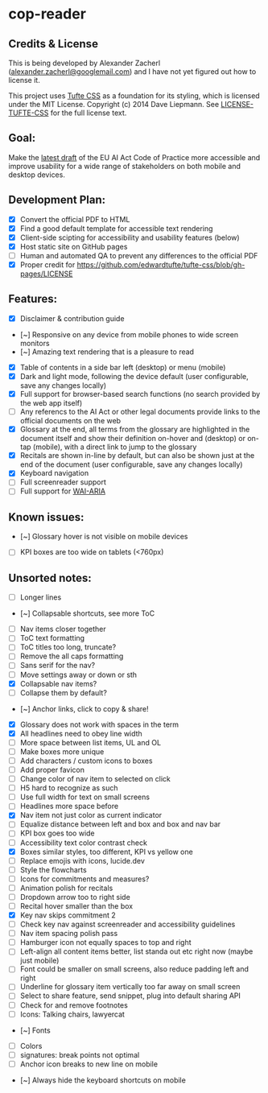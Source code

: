 # cop-reader

## Credits & License

This is being developed by Alexander Zacherl (alexander.zacherl@googlemail.com) and I have not yet figured out how to license it.

This project uses [Tufte CSS](https://github.com/edwardtufte/tufte-css) as a foundation for its styling, which is licensed under the MIT License. Copyright (c) 2014 Dave Liepmann. See [LICENSE-TUFTE-CSS](LICENSE-TUFTE-CSS) for the full license text.


## Goal:
Make the [latest draft](https://digital-strategy.ec.europa.eu/en/library/second-draft-general-purpose-ai-code-practice-published-written-independent-experts) of the EU AI Act Code of Practice more accessible and improve usability for a wide range of stakeholders on both mobile and desktop devices. 

## Development Plan:
- [x] Convert the official PDF to HTML
- [x] Find a good default template for accessible text rendering 
- [x] Client-side scipting for accessibility and usability features (below)
- [x] Host static site on GitHub pages
- [ ] Human and automated QA to prevent any differences to the official PDF
- [x] Proper credit for https://github.com/edwardtufte/tufte-css/blob/gh-pages/LICENSE

## Features:
- [x] Disclaimer & contribution guide
- [~] Responsive on any device from mobile phones to wide screen monitors
- [~] Amazing text rendering that is a pleasure to read
- [x] Table of contents in a side bar left (desktop) or menu (mobile)
- [x] Dark and light mode, following the device default (user configurable, save any changes locally)
- [x] Full support for browser-based search functions (no search provided by the web app itself)
- [ ] Any referencs to the AI Act or other legal documents provide links to the official documents on the web
- [x] Glossary at the end, all terms from the glossary are highlighted in the document itself and show their definition on-hover and (desktop) or on-tap (mobile), with a direct link to jump to the glossary
- [x] Recitals are shown in-line by default, but can also be shown just at the end of the document (user configurable, save any changes locally)
- [x] Keyboard navigation
- [ ] Full screenreader support
- [ ] Full support for [WAI-ARIA](https://www.w3.org/WAI/standards-guidelines/aria/)

## Known issues:
- [~] Glossary hover is not visible on mobile devices
- [ ] KPI boxes are too wide on tablets (<760px)

## Unsorted notes:
- [ ] Longer lines
- [~] Collapsable shortcuts, see more ToC
- [ ] Nav items closer together
- [ ] ToC text formatting
- [ ] ToC titles too long, truncate?
- [ ] Remove the all caps formatting
- [ ] Sans serif for the nav?
- [ ] Move settings away or down or sth
- [X] Collapsable nav items?
- [ ] Collapse them by default?
- [~] Anchor links, click to copy & share!
- [X] Glossary does not work with spaces in the term
- [x] All headlines need to obey line width
- [ ] More space between list items, UL and OL
- [ ] Make boxes more unique
- [ ] Add characters / custom icons to boxes
- [ ] Add proper favicon
- [ ] Change color of nav item to selected on click
- [ ] H5 hard to recognize as such
- [ ] Use full width for text on small screens
- [ ] Headlines more space before
- [x] Nav item not just color as current indicator
- [ ] Equalize distance between left and box and box and nav bar
- [ ] KPI box goes too wide
- [ ] Accessibility text color contrast check
- [x] Boxes similar styles, too different, KPI vs yellow one
- [ ] Replace emojis with icons, lucide.dev
- [ ] Style the flowcharts
- [ ] Icons for commitments and measures?
- [ ] Animation polish for recitals
- [ ] Dropdown arrow too to right side
- [ ] Recital hover smaller than the box
- [x] Key nav skips commitment 2
- [ ] Check key nav against screenreader and accessibility guidelines
- [ ] Nav item spacing polish pass
- [ ] Hamburger icon not equally spaces to top and right
- [ ] Left-align all content items better, list standa out etc right now (maybe just mobile)
- [ ] Font could be smaller on small screens, also reduce padding left and right
- [ ] Underline for glossary item vertically too far away on small screen
- [ ] Select to share feature, send snippet, plug into default sharing API
- [ ] Check for and remove footnotes
- [ ] Icons: Talking chairs, lawyercat
- [~] Fonts
- [ ] Colors
- [ ] signatures: break points not optimal
- [ ] Anchor icon breaks to new line on mobile
- [~] Always hide the keyboard shortcuts on mobile